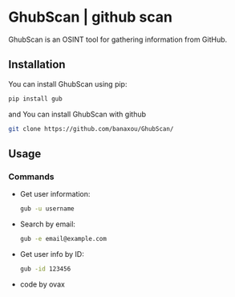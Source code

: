 # GhubScan | github scan

GhubScan is an OSINT tool for gathering information from GitHub.

## Installation

You can install GhubScan using pip:

```sh
pip install gub
```
and You can install GhubScan with github
 ```sh
 git clone https://github.com/banaxou/GhubScan/
 ```

## Usage

### Commands

- Get user information:
  ```sh
  gub -u username

  ```

- Search by email:
  ```sh
  gub -e email@example.com
  ```

- Get user info by ID:
  ```sh
  gub -id 123456
  ```
- code by ovax 